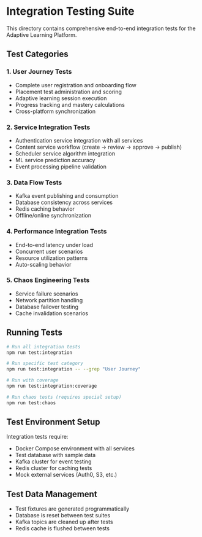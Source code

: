 # Integration Testing Suite

This directory contains comprehensive end-to-end integration tests for the Adaptive Learning Platform.

## Test Categories

### 1. User Journey Tests

- Complete user registration and onboarding flow
- Placement test administration and scoring
- Adaptive learning session execution
- Progress tracking and mastery calculations
- Cross-platform synchronization

### 2. Service Integration Tests

- Authentication service integration with all services
- Content service workflow (create → review → approve → publish)
- Scheduler service algorithm integration
- ML service prediction accuracy
- Event processing pipeline validation

### 3. Data Flow Tests

- Kafka event publishing and consumption
- Database consistency across services
- Redis caching behavior
- Offline/online synchronization

### 4. Performance Integration Tests

- End-to-end latency under load
- Concurrent user scenarios
- Resource utilization patterns
- Auto-scaling behavior

### 5. Chaos Engineering Tests

- Service failure scenarios
- Network partition handling
- Database failover testing
- Cache invalidation scenarios

## Running Tests

```bash
# Run all integration tests
npm run test:integration

# Run specific test category
npm run test:integration -- --grep "User Journey"

# Run with coverage
npm run test:integration:coverage

# Run chaos tests (requires special setup)
npm run test:chaos
```

## Test Environment Setup

Integration tests require:

- Docker Compose environment with all services
- Test database with sample data
- Kafka cluster for event testing
- Redis cluster for caching tests
- Mock external services (Auth0, S3, etc.)

## Test Data Management

- Test fixtures are generated programmatically
- Database is reset between test suites
- Kafka topics are cleaned up after tests
- Redis cache is flushed between tests
